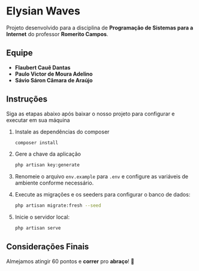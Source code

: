 # Elysian Waves

Projeto desenvolvido para a disciplina de **Programação de Sistemas para a Internet** do professor **Romerito Campos**.

## Equipe
- **Flaubert Cauê Dantas**  
- **Paulo Victor de Moura Adelino**  
- **Sávio Sáron Câmara de Araújo**  

## Instruções

Siga as etapas abaixo após baixar o nosso projeto para configurar e executar em sua máquina

1. Instale as dependências do composer
   ```bash
   composer install
   ```

2. Gere a chave da aplicação
   ```bash
   php artisan key:generate
   ```

3. Renomeie o arquivo `env.example` para `.env` e configure as variáveis de ambiente conforme necessário.

4. Execute as migrações e os seeders para configurar o banco de dados:
   ```bash
   php artisan migrate:fresh --seed
   ```

5. Inicie o servidor local:
   ```bash
   php artisan serve
   ```

## Considerações Finais


Almejamos atingir 60 pontos e **correr** pro **abraço**! 🤪


